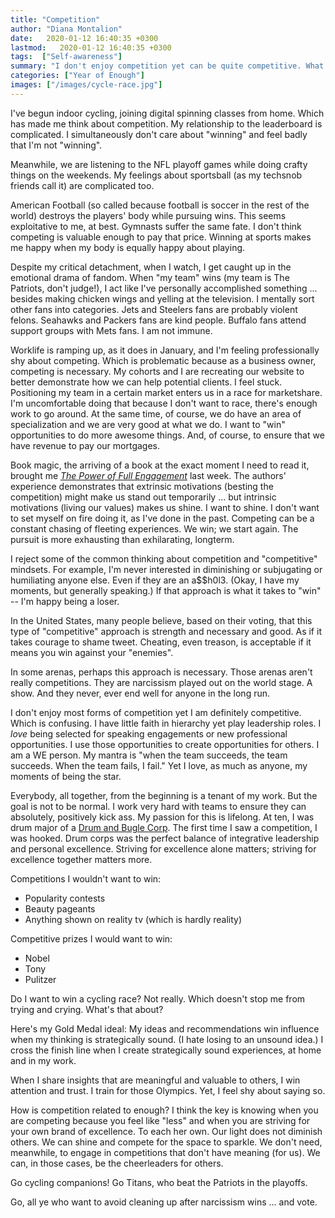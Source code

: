 ```yaml
---
title: "Competition"
author: "Diana Montalion"
date:   2020-01-12 16:40:35 +0300
lastmod:   2020-01-12 16:40:35 +0300
tags:  ["Self-awareness"]
summary: "I don't enjoy competition yet can be quite competitive. What's that about? How is competition related to being enough?"
categories: ["Year of Enough"]
images: ["/images/cycle-race.jpg"]
---
```


I've begun indoor cycling, joining digital spinning classes from home. Which has made me think about competition. My relationship to the leaderboard is complicated. I simultaneously don't care about "winning" and feel badly that I'm not "winning".

Meanwhile, we are listening to the NFL playoff games while doing crafty things on the weekends. My feelings about sportsball (as my techsnob friends call it) are complicated too.

American Football (so called because football is soccer in the rest of the world) destroys the players' body while pursuing wins. This seems exploitative to me, at best. Gymnasts suffer the same fate. I don't think competing is valuable enough to pay that price. Winning at sports makes me happy when my body is equally happy about playing.

Despite my critical detachment, when I watch, I get caught up in the emotional drama of fandom. When "my team" wins (my team is The Patriots, don't judge!), I act like I've personally accomplished something ... besides making chicken wings and yelling at the television. I mentally sort other fans into categories. Jets and Steelers fans are probably violent felons. Seahawks and Packers fans are kind people. Buffalo fans attend support groups with Mets fans. I am not immune.

Worklife is ramping up, as it does in January, and I'm feeling professionally shy about competing. Which is problematic because as a business owner, competing is necessary. My cohorts and I are recreating our website to better demonstrate how we can help potential clients. I feel stuck. Positioning my team in a certain market enters us in a race for marketshare. I'm uncomfortable doing that because I don't want to race, there's enough work to go around. At the same time, of course, we do have an area of specialization and we are very good at what we do. I want to "win" opportunities to do more awesome things. And, of course, to ensure that we have revenue to pay our mortgages.

Book magic, the arriving of a book at the exact moment I need to read it, brought me [*The Power of Full Engagement*](https://www.powells.com/book/-9780743226752) last week. The authors' experience demonstrates that extrinsic motivations (besting the competition) might make us stand out temporarily ... but intrinsic motivations (living our values) makes us shine. I want to shine. I don't want to set myself on fire doing it, as I've done in the past. Competing can be a constant chasing of fleeting experiences. We win; we start again. The pursuit is more exhausting than exhilarating, longterm.

I reject some of the common thinking about competition and "competitive" mindsets. For example, I'm never interested in diminishing or subjugating or humiliating anyone else. Even if they are an a$$h0l3. (Okay, I have my moments, but generally speaking.) If that approach is what it takes to "win" -- I'm happy being a loser.

In the United States, many people believe, based on their voting, that this type of "competitive" approach is strength and necessary and good. As if it takes courage to shame tweet. Cheating, even treason, is acceptable if it means you win against your "enemies".

In some arenas, perhaps this approach is necessary. Those arenas aren't really competitions. They are narcissism played out on the world stage. A show. And they never, ever end well for anyone in the long run.

I don't enjoy most forms of competition yet I am definitely competitive. Which is confusing. I have little faith in hierarchy yet play leadership roles. I *love* being selected for speaking engagements or new professional opportunities. I use those opportunities to create opportunities for others. I am a WE person. My mantra is "when the team succeeds, the team succeeds. When the team fails, I fail." Yet I love, as much as anyone, my moments of being the star.

Everybody, all together, from the beginning is a tenant of my work. But the goal is not to be normal. I work very hard with teams to ensure they can absolutely, positively kick ass. My passion for this is lifelong. At ten, I was drum major of a [Drum and Bugle Corp](https://www.youtube.com/watch?v=on3JHBNggLk). The first time I saw a competition, I was hooked. Drum corps was the perfect balance of integrative leadership and personal excellence. Striving for excellence alone matters; striving for excellence together matters more.

Competitions I wouldn't want to win:
- Popularity contests
- Beauty pageants
- Anything shown on reality tv (which is hardly reality)

Competitive prizes I would want to win:
- Nobel
- Tony
- Pulitzer

Do I want to win a cycling race? Not really. Which doesn't stop me from trying and crying. What's that about?

Here's my Gold Medal ideal: My ideas and recommendations win influence when my thinking is strategically sound. (I hate losing to an unsound idea.) I cross the finish line when I create strategically sound experiences, at home and in my work.

When I share insights that are meaningful and valuable to others, I win attention and trust. I train for those Olympics. Yet, I feel shy about saying so.

How is competition related to enough? I think the key is knowing when you are competing because you feel like "less" and when you are striving for your own brand of excellence. To each her own. Our light does not diminish others. We can shine and compete for the space to sparkle. We don't need, meanwhile, to engage in competitions that don't have meaning (for us). We can, in those cases, be the cheerleaders for others.

Go cycling companions! Go Titans, who beat the Patriots in the playoffs.

Go, all ye who want to avoid cleaning up after narcissism wins ... and vote.
